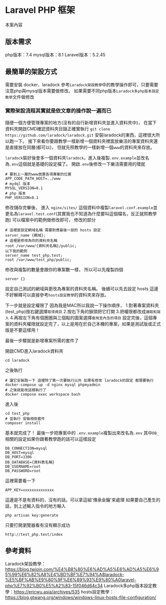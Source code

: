 # Laravel PHP 框架
本案內容
## 版本需求
php版本：7.4
mysql版本：8.1
Laravel版本：5.2.45

## 最簡單的架設方式
需要安裝 docker、laradock
參考```Laradock架設教學```中的教學操作即可，只要需要注意php與mysql版本需要做修改。
如果需要不同php版本```Laradock多php版本設定教學```文件做修改

### 實際架設流程其實就是依文章的操作說一遍而已
隨便一個方便管理專案的地方(沒有的自行新增資料夾並進入資料夾中)，
在當下資料夾開啟CMD確認資料夾目錄正確實執行
```git clone https://github.com/laradock/laradock.git```
安裝laradock的東西，這裡很大所以跑一下。
接下來看你要跟教學一樣新增一個資料夾裡面放樂活的專案資料夾還是直接放在同層(都可以)，
但就先照教學的一樣新增一個`www`的資料夾來存放。

`laradock`裝好後會多一個資料夾`laradock`，進入後複製`.env.example`並改名為`.env`這個就是基礎的設定檔了。
開啟`.env`後修改一下樂活需要用的環就
```# 修改幾個重點
# 要到上一層的www放置各項專案的位置
APP_CODE_PATH_HOST=../www
# mydql 版本
MYSQL_VERSION=8.1
# php 版本
PHP_VERSION=8.1
```
修改儲存完畢後，
進入
```nginx/sites/```
這個資料中複製`laravel.conf.example`並更名為`laravel.test.conf`(其實我也不知道為什麼要叫這個檔名，反正就照教學跑)
可以檔案中的範例做修改即可，
修改的部分
```
# 這裡是設定網域名稱 需要對應最後一部的 hosts 設定
server_name {網域};
# 這裡是修改為你的資料夾名稱
root /var/www/{資料夾名稱}/public;
以下我的範例
server_name test_php.test;
root /var/www/test_php/public;
```
修改與複製的數量會跟你的專案數一樣，
所以可以先複製四個
```
server {}
```
設定自己測試的網域與更改為專案的資料夾名稱。
後續可以先去設定 hosts 這邊不好解釋可以直接參考`hosts設定教學`的資料夾來存放。

下一步就是設定權限了
因為我是MAC所以我說一下操作順序，
1.對著專案資料夾(test_php)按右鍵選擇`取得資訊`
2.按右下角的鎖頭把它打開
3.把權限都改成`讀取和寫入`
4.再按左下角有個圈圈與三個點的圖案選擇`套用至內含的項目`
設定完後，這個專案的資料夾權限就設定完了，以上是用在於自己本機的專案，如果是測試版或正式版是不要這樣用！

最後一步驟就是新增專案所需的套件了

開啟CMD進入laradock資料夾
```# 進入laradock資料夾 因為我不知道各自的路徑 所以自行對應自己的路徑
cd laradock
```
之後執行
```
# 讓它安裝跑一下 這裡除了第一次要執行以外 如果有修改 laradock的設定 都需要執行
docker-compose up -d nginx mysql phpmyadmin
# 之後就能改這樣執行了
docker compose exec workspace bash
```
進入後
```# 進入專案的資料夾
cd test_php
# 並執行 安裝相依套件
composer install
```
基本就完成了！
最後一步把專案中的
`.env.example`複製出來改名為`.env`
其中`DB_`相關的設定如果你跟著教學跑的話可以這樣設定
```
DB_CONNECTION=mysql
DB_HOST=mysql
DB_PORT=3306
DB_DATABASE={資料表名稱}
DB_USERNAME=root
DB_PASSWORD=root
```
這裡需要看一下
```
APP_KEY=xxxxxxxxxxxxxx
```
這邊是不是有資料的，沒有的話，可以拿這組'傳承金鑰'來處理
如果要自己產生的話，到上述輸入指令的地方輸入
```
php artisan key:generate
```

只要打開瀏覽器看有沒有顯示成功
``` # 依樂活本案為範例
http://test_php.test/index
```

## 參考資料
Laradock架設教學：https://blog.twjoin.com/%E4%B8%80%E6%AD%A5%E6%AD%A5%E6%95%99%E6%82%A8%E4%BD%BF%E7%94%A8laradock-%E5%BF%AB%E9%80%9F%E6%89%93%E9%80%A0laravel-php%E7%92%B0%E5%A2%83-15f046d64c34
Laradock多php版本設定教學：https://ericwu.asia/archives/535
hosts設定教學：https://blog.gtwang.org/windows/windows-linux-hosts-file-configuration/
